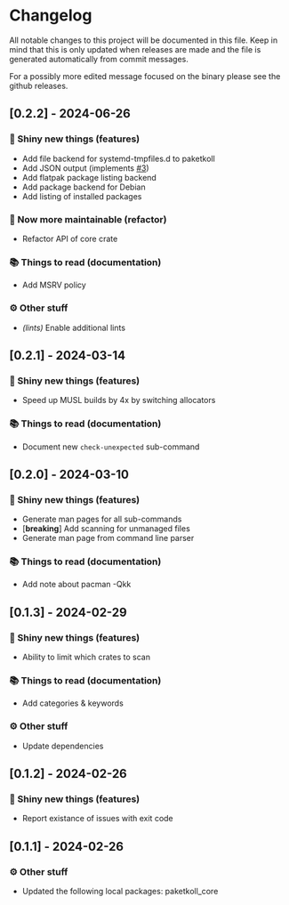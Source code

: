# Changelog

All notable changes to this project will be documented in this file.
Keep in mind that this is only updated when releases are made and the file
is generated automatically from commit messages.

For a possibly more edited message focused on the binary please see the github
releases.

## [0.2.2] - 2024-06-26

### 🚀 Shiny new things (features)

- Add file backend for systemd-tmpfiles.d to paketkoll
- Add JSON output (implements [#3](https://github.com/VorpalBlade/paketkoll/pull/3))
- Add flatpak package listing backend
- Add package backend for Debian
- Add listing of installed packages

### 🚜 Now more maintainable (refactor)

- Refactor API of core crate

### 📚 Things to read (documentation)

- Add MSRV policy

### ⚙️ Other stuff

- *(lints)* Enable additional lints

## [0.2.1] - 2024-03-14

### 🚀 Shiny new things (features)

- Speed up MUSL builds by 4x by switching allocators

### 📚 Things to read (documentation)

- Document new `check-unexpected` sub-command

## [0.2.0] - 2024-03-10

### 🚀 Shiny new things (features)

- Generate man pages for all sub-commands
- [**breaking**] Add scanning for unmanaged files
- Generate man page from command line parser

### 📚 Things to read (documentation)

- Add note about pacman -Qkk

## [0.1.3] - 2024-02-29

### 🚀 Shiny new things (features)

- Ability to limit which crates to scan

### 📚 Things to read (documentation)

- Add categories & keywords

### ⚙️ Other stuff

- Update dependencies

## [0.1.2] - 2024-02-26

### 🚀 Shiny new things (features)

- Report existance of issues with exit code

## [0.1.1] - 2024-02-26

### ⚙️ Other stuff

- Updated the following local packages: paketkoll_core

